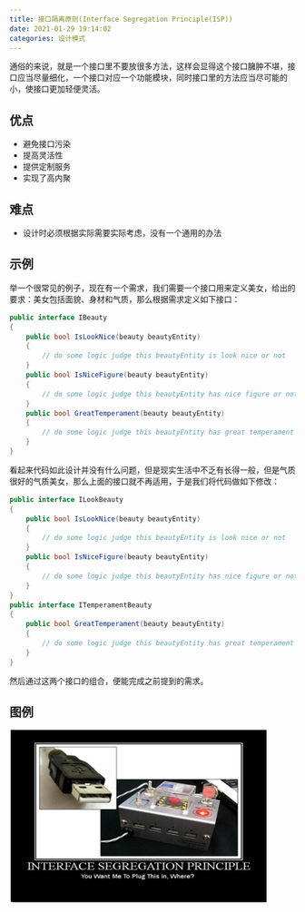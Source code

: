 ```yaml
---
title: 接口隔离原则(Interface Segregation Principle(ISP))
date: 2021-01-29 19:14:02
categories: 设计模式
---
```


通俗的来说，就是一个接口里不要放很多方法，这样会显得这个接口臃肿不堪，接口应当尽量细化，一个接口对应一个功能模块，同时接口里的方法应当尽可能的小，使接口更加轻便灵活。

## 优点

* 避免接口污染
* 提高灵活性
* 提供定制服务
* 实现了高内聚

## 难点

* 设计时必须根据实际需要实际考虑，没有一个通用的办法

## 示例

举一个很常见的例子，现在有一个需求，我们需要一个接口用来定义美女，给出的要求：美女包括面貌、身材和气质，那么根据需求定义如下接口：

~~~ c#
public interface IBeauty
{
    public bool IsLookNice(beauty beautyEntity)
    {
        // do some logic judge this beautyEntity is look nice or not
    }
    public bool IsNiceFigure(beauty beautyEntity)
    {
        // do some logic judge this beautyEntity has nice figure or not
    }
    public bool GreatTemperament(beauty beautyEntity)
    {
        // do some logic judge this beautyEntity has great temperament or not
    }
}
~~~

看起来代码如此设计并没有什么问题，但是现实生活中不乏有长得一般，但是气质很好的气质美女，那么上面的接口就不再适用，于是我们将代码做如下修改：

~~~ c#
public interface ILookBeauty
{
    public bool IsLookNice(beauty beautyEntity)
    {
        // do some logic judge this beautyEntity is look nice or not
    }
    public bool IsNiceFigure(beauty beautyEntity)
    {
        // do some logic judge this beautyEntity has nice figure or not
    }
}
public interface ITemperamentBeauty
{
    public bool GreatTemperament(beauty beautyEntity)
    {
        // do some logic judge this beautyEntity has great temperament or not
    }
}
~~~

然后通过这两个接口的组合，便能完成之前提到的需求。

## 图例

![接口隔离原则](/images/DesignPattern/ISP.png)

